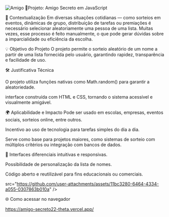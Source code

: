 ![Amigo](https://github.com/user-attachments/assets/99fee551-5653-4130-91ca-0de9bccb1870)
📝Projeto: Amigo Secreto em JavaScript

🎯 Contextualização Em diversas situações cotidianas — como sorteios em eventos, dinâmicas de grupo, distribuição de tarefas ou premiações é necessário selecionar aleatoriamente uma pessoa de uma lista. Muitas vezes, esse processo é feito manualmente, o que pode gerar dúvidas sobre a imparcialidade ou eficiência da escolha.

💡 Objetivo do Projeto O projeto permite o sorteio aleatório de um nome a partir de uma lista fornecida pelo usuário, garantindo rapidez, transparência e facilidade de uso.

🛠️ Justificativa Técnica

O projeto utiliza funções nativas como Math.random() para garantir a aleatoriedade.

interface construída com HTML e CSS, tornando o sistema acessível e visualmente amigável.

🌍 Aplicabilidade e Impacto Pode ser usado em escolas, empresas, eventos sociais, sorteios online, entre outros.

Incentivo ao uso de tecnologia para tarefas simples do dia a dia.

Serve como base para projetos maiores, como sistemas de sorteio com múltiplos critérios ou integração com bancos de dados.

🚀 Interfaces diferenciais intuitivas e responsivas.

Possibilidade de personalização da lista de nomes.

Código aberto e reutilizável para fins educacionais ou comerciais. 
  
  src="https://github.com/user-attachments/assets/11bc3280-6464-4334-a055-0307863b010a" />

  🌐 Como acessar no navegador

  <https://amigo-secreto22-theta.vercel.app/>

  
